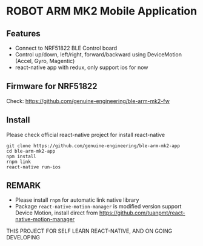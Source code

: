 # ROBOT ARM MK2 Mobile Application 

## Features

- Connect to NRF51822 BLE Control board
- Control up/down, left/right, forward/backward using DeviceMotion (Accel, Gyro, Magentic)
- react-native app with redux, only support ios for now

## Firmware for NRF51822

Check: https://github.com/genuine-engineering/ble-arm-mk2-fw

## Install

Please check official react-native project for install react-native

```
git clone https://github.com/genuine-engineering/ble-arm-mk2-app
cd ble-arm-mk2-app
npm install
rnpm link
react-native run-ios
```

## REMARK

- Please install `rnpm` for automatic link native library
- Package `react-native-motion-manager` is modified version support Device Motion, install direct from https://github.com/tuanpmt/react-native-motion-manager

THIS PROJECT FOR SELF LEARN REACT-NATIVE, AND ON GOING DEVELOPING